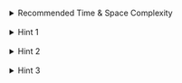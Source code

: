 <br>
<details class="hint-accordion">  
    <summary>Recommended Time & Space Complexity</summary>
    <p>
    You should aim for a solution with <code>O(V + E)</code> time and <code>O(E)</code> space, where <code>V</code> is the number of vertices and <code>E</code> is the number of edges in the given graph.
    </p>
</details>

<br>
<details class="hint-accordion">  
    <summary>Hint 1</summary>
    <p>
    We are given only the reference to the node in the graph. Cloning the entire graph means we need to clone all the nodes as well as their child nodes. We can't just clone the node and its neighbor and return the node. We also need to clone the entire graph. Can you think of a recursive way to do this, as we are cloning nodes in a nested manner? Also, can you think of a data structure that can store the nodes with their cloned references?
    </p>
</details>

<br>
<details class="hint-accordion">  
    <summary>Hint 2</summary>
    <p>
    We can use the Depth First Search (DFS) algorithm. We use a hash map to map the nodes to their cloned nodes. We start from the given node. At each step of the DFS, we create a node with the current node's value. We then recursively go to the current node's neighbors and try to clone them first. After that, we add their cloned node references to the current node's neighbors list. Can you think of a base condition to stop this recursive path?
    </p>
</details>

<br>
<details class="hint-accordion">  
    <summary>Hint 3</summary>
    <p>
    We stop this recursive path when we encounter a node that has already been cloned or visited. This DFS approach creates an exact clone of the given graph, and we return the clone of the given node.
    </p>
</details>